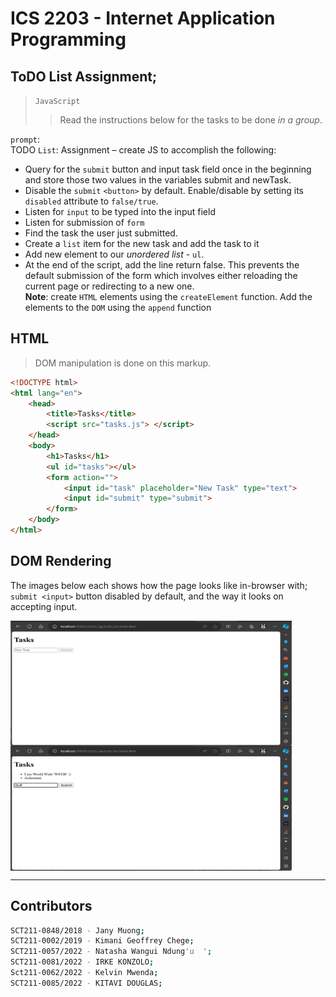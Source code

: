 # ICS 2203 - Internet Application Programming

## ToDO List Assignment;
> `JavaScript`  
> 
>> Read the instructions below for the tasks to be done *in a group*.  

`prompt`:  
TODO `List`: Assignment – create JS to accomplish the following:
- Query for the `submit` button and input task field once in the beginning and store those two values in the variables submit and newTask.
- Disable the `submit` `<button>` by default. Enable/disable by setting its `disabled` attribute to `false/true`.
- Listen for `input` to be typed into the input field
- Listen for submission of `form`
- Find the task the user just submitted.
- Create a `list` item for the new task and add the task to it
- Add new element to our *unordered list* - `ul`.
- At the end of the script, add the line return false. This prevents the default submission of the form which involves either reloading the current page or redirecting to a new one.  
**Note**: create `HTML` elements using the `createElement` function. Add the elements to the `DOM` using the `append` function  


## HTML
> DOM manipulation is done on this markup.
```html
<!DOCTYPE html>
<html lang="en">
    <head>
        <title>Tasks</title>
        <script src="tasks.js"> </script>
    </head>
    <body>
        <h1>Tasks</h1>
        <ul id="tasks"></ul>
        <form action="">
            <input id="task" placeholder="New Task" type="text">
            <input id="submit" type="submit">
        </form>
    </body>
</html>
```

## DOM Rendering
The images below each shows how the page looks like in-browser with; `submit <input>` button disabled by default, and the way it looks on accepting input.
<p align="left">
  <img align="center" src="./img/todo_1.png" title="Disabled" height="200" width="450" style="padding-right:100px;" />
  <img align="center" src="./img/todo_2.png" title="Enabled" height="200" width="450" style="padding-right:100px;" />
</p>

---
## Contributors
```bash
SCT211-0848/2018 - Jany Muong;
SCT211-0002/2019 - Kimani Geoffrey Chege;
SCT211-0057/2022 - Natasha Wangui Ndung'u  ';
SCT211-0081/2022 - IRKE KONZOLO;
Sct211-0062/2022 - Kelvin Mwenda;
SCT211-0085/2022 - KITAVI DOUGLAS;
```
